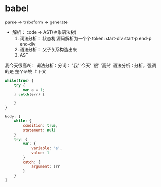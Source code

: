 # babel

parse -> trabsform -> generate

- 解析： code -> AST(抽象语法树)
    1. 词法分析： 状态机   源码解析为一个个 token: start-div  start-p  end-p end-div
    2. 语法分析： 父子关系构造出来
    3. AST

我今天很高兴：
词法分析：分词： '我'   '今天'   '很'  '高兴'
语法分析：分析，强调的是 整个语境 上下文

```js
while(true) {
    try {
        var a = 1;
    } catch(err) {

    }
}
```
```js
body: [
    while: {
        condition: true,
        statement: null
    }
    try: {
        var: {
            variable: 'a',
            value: 1
        }
        catch: {
            argument: err
        }
    }
]
```
